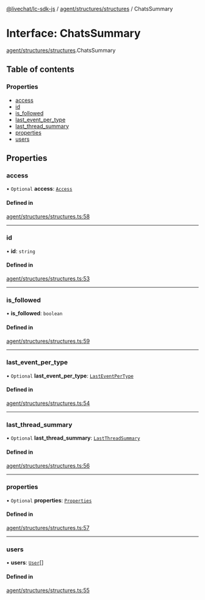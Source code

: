 [@livechat/lc-sdk-js](../README.md) / [agent/structures/structures](../modules/agent_structures_structures.md) / ChatsSummary

# Interface: ChatsSummary

[agent/structures/structures](../modules/agent_structures_structures.md).ChatsSummary

## Table of contents

### Properties

- [access](agent_structures_structures.ChatsSummary.md#access)
- [id](agent_structures_structures.ChatsSummary.md#id)
- [is\_followed](agent_structures_structures.ChatsSummary.md#is_followed)
- [last\_event\_per\_type](agent_structures_structures.ChatsSummary.md#last_event_per_type)
- [last\_thread\_summary](agent_structures_structures.ChatsSummary.md#last_thread_summary)
- [properties](agent_structures_structures.ChatsSummary.md#properties)
- [users](agent_structures_structures.ChatsSummary.md#users)

## Properties

### access

• `Optional` **access**: [`Access`](agent_structures_structures.Access.md)

#### Defined in

[agent/structures/structures.ts:58](https://github.com/livechat/lc-sdk-js/blob/d267eeb/src/agent/structures/structures.ts#L58)

___

### id

• **id**: `string`

#### Defined in

[agent/structures/structures.ts:53](https://github.com/livechat/lc-sdk-js/blob/d267eeb/src/agent/structures/structures.ts#L53)

___

### is\_followed

• **is\_followed**: `boolean`

#### Defined in

[agent/structures/structures.ts:59](https://github.com/livechat/lc-sdk-js/blob/d267eeb/src/agent/structures/structures.ts#L59)

___

### last\_event\_per\_type

• `Optional` **last\_event\_per\_type**: [`LastEventPerType`](agent_structures_structures.LastEventPerType.md)

#### Defined in

[agent/structures/structures.ts:54](https://github.com/livechat/lc-sdk-js/blob/d267eeb/src/agent/structures/structures.ts#L54)

___

### last\_thread\_summary

• `Optional` **last\_thread\_summary**: [`LastThreadSummary`](agent_structures_structures.LastThreadSummary.md)

#### Defined in

[agent/structures/structures.ts:56](https://github.com/livechat/lc-sdk-js/blob/d267eeb/src/agent/structures/structures.ts#L56)

___

### properties

• `Optional` **properties**: [`Properties`](agent_structures_structures.Properties.md)

#### Defined in

[agent/structures/structures.ts:57](https://github.com/livechat/lc-sdk-js/blob/d267eeb/src/agent/structures/structures.ts#L57)

___

### users

• **users**: [`User`](../modules/agent_structures_users.md#user)[]

#### Defined in

[agent/structures/structures.ts:55](https://github.com/livechat/lc-sdk-js/blob/d267eeb/src/agent/structures/structures.ts#L55)
